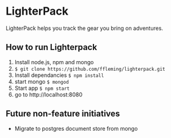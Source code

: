 LighterPack
===========
LighterPack helps you track the gear you bring on adventures.

How to run Lighterpack
-----------

1. Install node.js, npm and mongo
2. ```$ git clone https://github.com/ffleming/lighterpack.git```
3. Install dependancies ```$ npm install```
4. start mongo ```$ mongod```
5. Start app ```$ npm start```
6. go to http://localhost:8080

Future non-feature initiatives
-----------
- Migrate to postgres document store from mongo
